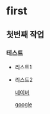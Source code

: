 # first
## 첫번째 작업
### 테스트 
- 리스트1
- 리스트2

  [네이버](https://www.naver.com)
  
  [google](https://www.google.com)
